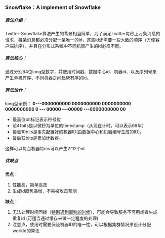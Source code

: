 ### Snowflake：A implement of Snowflake 
##### 算法介绍：
Twitter-Snowflake算法产生的背景相当简单，为了满足Twitter每秒上万条消息的请求，每条消息都必须分配一条唯一的id，这些id还需要一些大致的顺序（方便客户端排序），并且在分布式系统中不同机器产生的id必须不同。
##### 算法核心：
通过分别64位long型数字，并使用时间戳、数据中心id、机器id、以及序列号来产生单机有序、不同机器之间趋势有序的id。

##### 算法设计：
long型示例：
**0---0000000000 0000000000 0000000000 0000000000 0 --- 00000 ---00000 ---0000000000 00**

 *  最高位bit标记表示符号位
 *  前41bits是以微秒为单位的timestamp（从现在计时，可以表示69年）
 *  接着10bits是事先配置好的机器ID(由数据中心和机器编号生成的ID)。
 *  最后12bits是累加计数器。

这样可以每台机器每ms可以产生2^12个id

##### 优缺点
**优点**：
1. 性能高，简单高效
2. 生成id趋势递增，不易被攻击预测

**缺点**：
1. 无法处理时间回拨（[特别遇到闰秒的时候](https://coolshell.cn/articles/7804.html)），可能会导致服务不可用或者生成重复id (可适当通过缓存来做一定程度的处理)
2. 注意点，使用时需要保证机器ID的唯一性，可以根据集群情况来设计分配workId的算法